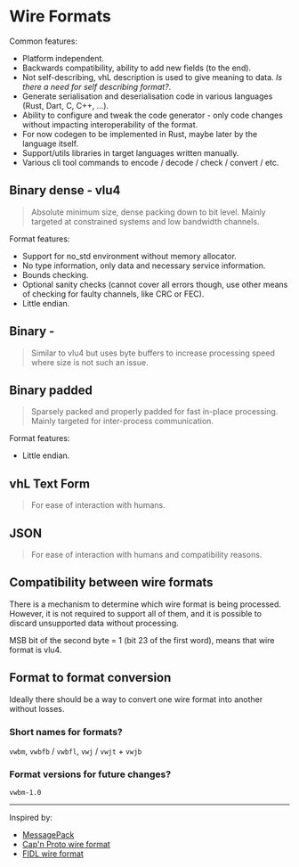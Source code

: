 # Wire Formats
Common features:
* Platform independent.
* Backwards compatibility, ability to add new fields (to the end).
* Not self-describing, vhL description is used to give meaning to data. *Is there a need for self describing format?*.
* Generate serialisation and deserialisation code in various languages (Rust, Dart, C, C++, ...).
* Ability to configure and tweak the code generator - only code changes without impacting interoperability of the format.
* For now codegen to be implemented in Rust, maybe later by the language itself.
* Support/utils libraries in target languages written manually.
* Various cli tool commands to encode / decode / check / convert / etc.

## Binary dense - vlu4
> Absolute minimum size, dense packing down to bit level.
> Mainly targeted at constrained systems and low bandwidth channels.

Format features:

* Support for no_std environment without memory allocator.
* No type information, only data and necessary service information.
* Bounds checking.
* Optional sanity checks (cannot cover all errors though, use other means of checking for faulty channels,
  like CRC or FEC).
* Little endian.

## Binary -

> Similar to vlu4 but uses byte buffers to increase processing speed where size is not such an issue.

## Binary padded

> Sparsely packed and properly padded for fast in-place processing.
> Mainly targeted for inter-process communication.

Format features:

* Little endian.

## vhL Text Form

> For ease of interaction with humans.

## JSON

> For ease of interaction with humans and compatibility reasons.

## Compatibility between wire formats

There is a mechanism to determine which wire format is being processed. However, it is not required to support all of
them,
and it is possible to discard unsupported data without processing.

MSB bit of the second byte = 1 (bit 23 of the first word), means that wire format is vlu4.

## Format to format conversion

Ideally there should be a way to convert one wire format into another without losses.

### Short names for formats?

`vwbm`, `vwbfb` / `vwbfl`, `vwj` / `vwjt` + `vwjb`

### Format versions for future changes?

`vwbm-1.0`

---
Inspired by:

* [MessagePack](https://github.com/msgpack/msgpack/blob/master/spec.md)
* [Cap'n Proto wire format](https://capnproto.org/encoding.html)
* [FIDL wire format](https://fuchsia.dev/fuchsia-src/reference/fidl/language/wire-format)